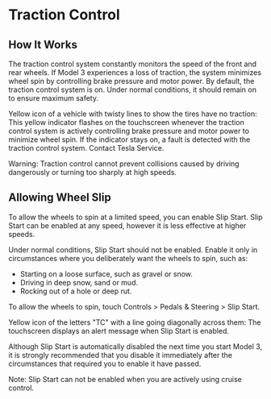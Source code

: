 # Traction Control

## How It Works

The traction control system constantly monitors the speed of the front and rear wheels. If Model 3 experiences a loss of traction, the system minimizes wheel spin by controlling brake pressure and motor power. By default, the traction control system is on. Under normal conditions, it should remain on to ensure maximum safety.

Yellow icon of a vehicle with twisty lines to show the tires have no traction: This yellow indicator flashes on the touchscreen whenever the traction control system is actively controlling brake pressure and motor power to minimize wheel spin. If the indicator stays on, a fault is detected with the traction control system. Contact Tesla Service.

Warning: Traction control cannot prevent collisions caused by driving dangerously or turning too sharply at high speeds.


## Allowing Wheel Slip

To allow the wheels to spin at a limited speed, you can enable Slip Start. Slip Start can be enabled at any speed, however it is less effective at higher speeds.

Under normal conditions, Slip Start should not be enabled. Enable it only in circumstances where you deliberately want the wheels to spin, such as:
- Starting on a loose surface, such as gravel or snow.
- Driving in deep snow, sand or mud.
- Rocking out of a hole or deep rut.

To allow the wheels to spin, touch Controls > Pedals & Steering > Slip Start.

Yellow icon of the letters "TC" with a line going diagonally across them: The touchscreen displays an alert message when Slip Start is enabled.

Although Slip Start is automatically disabled the next time you start Model 3, it is strongly recommended that you disable it immediately after the circumstances that required you to enable it have passed.

Note: Slip Start can not be enabled when you are actively using cruise control.